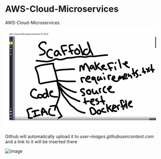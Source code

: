 # AWS-Cloud-Microservices
AWS-Cloud-Microservices

![scaff](images/scaffolding.png?raw=true)

Github will automatically upload it to _user-images.githubusercontent.com_ and a link to it will be inserted there

![image](https://github.com/user-attachments/assets/9c3f52fa-13f8-4aed-8f22-1335b7188bbe)
